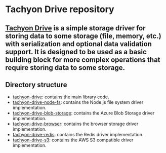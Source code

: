 # Tachyon Drive repository

## [Tachyon Drive](https://mharj.github.io/tachyon-drive/) is a simple storage driver for storing data to some storage (file, memory, etc.) with serialization and optional data validation support. It is designed to be used as a basic building block for more complex operations that require storing data to some storage.

## Directory structure

- [tachyon-drive](tachyon-drive/README.md): contains the main library code.
- [tachyon-drive-node-fs](tachyon-drive-node-fs/README.md): contains the Node.js file system driver implementation.
- [tachyon-drive-blob-storage](tachyon-drive-blob-storage/README.md): contains the Azure Blob Storage driver implementation.
- [tachyon-drive-browser](tachyon-drive-browser/README.md): contains the browser storage driver implementation.
- [tachyon-drive-redis](tachyon-drive-redis/README.md): contains the Redis driver implementation.
- [tachyon-drive-s3](tachyon-drive-s3/README.md): contains the AWS S3 compatible driver implementation.
